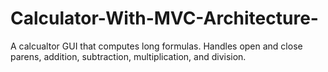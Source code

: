 # Calculator-With-MVC-Architecture-
A calcualtor GUI that computes long formulas. Handles open and close parens, addition, subtraction, multiplication, and division. 
